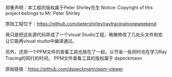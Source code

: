 郑重声明：本工程的版权属于Peter Shirley先生
Notice: Copyright of this project belongs to Mr. Peter Shirley

原始工程位于：https://github.com/petershirley/raytracinginoneweekend

我只是把这些源代码弄成了一个visual Studio工程，略微修改了几处头文件和宏让它能再visual studio中编译通过。

另外，还把一个PPM文件的查看工具也放在了一起。以节省一些同时也在学习Ray Tracing的同行的时间。
PPM文件查看工具的版权属于 dspeckmann

原始链接：https://github.com/dspeckmann/ppm-viewer

